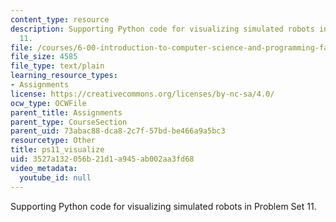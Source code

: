 ```yaml
---
content_type: resource
description: Supporting Python code for visualizing simulated robots in Problem Set
  11.
file: /courses/6-00-introduction-to-computer-science-and-programming-fall-2008/3527a132056b21d1a945ab002aa3fd68_ps11_visualize.py
file_size: 4585
file_type: text/plain
learning_resource_types:
- Assignments
license: https://creativecommons.org/licenses/by-nc-sa/4.0/
ocw_type: OCWFile
parent_title: Assignments
parent_type: CourseSection
parent_uid: 73abac88-dca8-2c7f-57bd-be466a9a5bc3
resourcetype: Other
title: ps11_visualize
uid: 3527a132-056b-21d1-a945-ab002aa3fd68
video_metadata:
  youtube_id: null
---
```

Supporting Python code for visualizing simulated robots in Problem Set 11.
